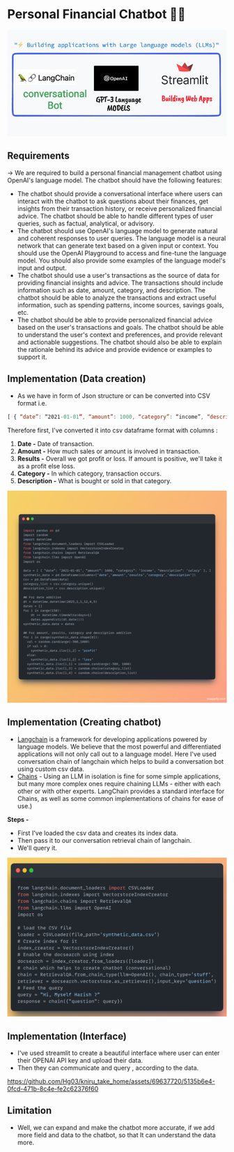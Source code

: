 # Personal Financial Chatbot 🤖🤖

![intro](https://github.com/Hg03/kniru_take_home/blob/main/images/IMG_20230528_145234.png)

## Requirements
-> We are required to build a personal financial management chatbot using OpenAI's language model. The chatbot should have the following features:
- The chatbot should provide a conversational interface where users can interact with the chatbot to ask questions about their finances, get insights from their transaction history, or receive personalized financial advice. The chatbot should be able to handle different types of user queries, such as factual, analytical, or advisory.
- The chatbot should use OpenAI's language model to generate natural and coherent responses to user queries. The language model is a neural network that can generate text based on a given input or context. You should use the OpenAI Playground to access and fine-tune the language model. You should also provide some examples of the language model's input and output.
- The chatbot should use a user's transactions as the source of data for providing financial insights and advice. The transactions should include information such as date, amount, category, and description. The chatbot should be able to analyze the transactions and extract useful information, such as spending patterns, income sources, savings goals, etc.
- The chatbot should be able to provide personalized financial advice based on the user's transactions and goals. The chatbot should be able to understand the user's context and preferences, and provide relevant and actionable suggestions. The chatbot should also be able to explain the rationale behind its advice and provide evidence or examples to support it.

## Implementation (Data creation)
- As we have in form of Json structure or can be converted into CSV format i.e. 

```javascript
[ { “date”: “2021-01-01”, “amount”: 1000, “category”: “income”, “description”: “salary” }, { “date”: “2021-01-02”, “amount”: -50, “category”: “groceries”, “description”: “milk and eggs” }, { “date”: “2021-01-03”, “amount”: -100, “category”: “entertainment”, “description”: “movie tickets” }, { “date”: “2021-01-04”, “amount”: -20, “category”: “transportation”, “description”: “bus fare” }, { “date”: “2021-01-05”, “amount”: -200, “category”: “bills”, “description”: “electricity bill” }, { “date”: “2021-01-06”, “amount”: -30, “category”: “groceries”, “description”: “bread and cheese” }, { “date”: “2021-01-07”, “amount”: -150, “category”: “clothing”, “description”: “new shoes” }, { “date”: “2021-01-08”, “amount”: -40, “category”: “healthcare”, “description”: “prescription drugs” }, { “date”: “2021-01-09”, “amount”: -80, “category”: “education”, “description”: “online course” }, { “date”: “2021-01-10”, “amount”: -60, “category”: “entertainment”, “description”: “pizza delivery” }, {“date”: “2021-01-11”, “amount”: -25, “category”: “transportation”, “description”: “taxi ride” }, { “date”: “2021-01-12”, “amount”: -300, “category”:“bills”, “description”:“internet bill” }, { “date”:“2021-01-13”, “amount”:-50, “category”:“groceries”, “description”:“fruits and vegetables” } ]
```

Therefore first, I've converted it into csv dataframe format with columns :
1. **Date -** Date of transaction.
2. **Amount -** How much sales or amount is involved in transaction.
3. **Results -** Overall we got profit or loss. If amount is positive, we'll take it as a profit else loss.
4. **Category -** In which category, transaction occurs.
5. **Description -** What is bought or sold in that category.

![Data creation](https://github.com/Hg03/kniru_take_home/blob/main/images/Snap1.png)

## Implementation (Creating chatbot)
- [Langchain](https://python.langchain.com/en/latest/index.html) is a framework for developing applications powered by language models. We believe that the most powerful and differentiated applications will not only call out to a language model. Here I've used conversation chain of langchain which helps to build a conversation bot using custom csv data. 
- [Chains](https://python.langchain.com/en/latest/modules/chains.html) - Using an LLM in isolation is fine for some simple applications, but many more complex ones require chaining LLMs - either with each other or with other experts. LangChain provides a standard interface for Chains, as well as some common implementations of chains for ease of use.)

**Steps -**
- First I've loaded the csv data and creates its index data.
- Then pass it to our conversation retrieval chain of langchain.
- We'll query it.

![bot](https://github.com/Hg03/kniru_take_home/blob/main/images/Snap2.png)

## Implementation (Interface)
- I've used streamlit to create a beautiful interface where user can enter their OPENAI API key and upload their data.
- Then they can communicate and query , according to the data.

 

https://github.com/Hg03/kniru_take_home/assets/69637720/5135b6e4-0fcd-471b-8c4e-fe2c62376f60


 
 ## Limitation 
 - Well, we can expand and make the chatbot more accurate, if we add more field and data to the chatbot, so that It can understand the data more.
